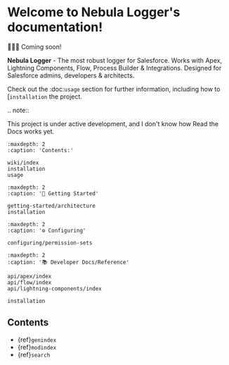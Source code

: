 # Welcome to Nebula Logger's documentation!

🚧👷‍♀️ Coming soon!

**Nebula Logger** - The most robust logger for Salesforce. Works with Apex, Lightning Components, Flow, Process Builder & Integrations. Designed for Salesforce admins, developers & architects.

Check out the :doc:`usage` section for further information, including
how to [`installation` the project.

.. note::

This project is under active development, and I don't know how Read the Docs works yet.

```{toctree}
:maxdepth: 2
:caption: 'Contents:'

wiki/index
installation
usage
```

```{toctree}
:maxdepth: 2
:caption: '🚀 Getting Started'

getting-started/architecture
installation
```

```{toctree}
:maxdepth: 2
:caption: '⚙ Configuring'

configuring/permission-sets
```

```{toctree}
:maxdepth: 2
:caption: '📚 Developer Docs/Reference'

api/apex/index
api/flow/index
api/lightning-components/index

installation
```

## Contents

-   {ref}`genindex`
-   {ref}`modindex`
-   {ref}`search`
